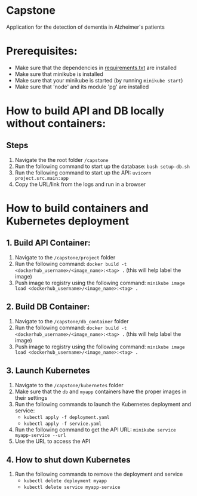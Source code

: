 # Capstone
Application for the detection of dementia in Alzheimer's patients

# Prerequisites:
- Make sure that the dependencies in [requirements.txt](./requirements.txt) are installed
- Make sure that minikube is installed
- Make sure that your minikube is started (by running `minikube start`)
- Make sure that 'node' and its module 'pg' are installed

# How to build API and DB locally without containers:

## Steps
1. Navigate the the root folder `/capstone`
2. Run the following command to start up the database: `bash setup-db.sh`
3. Run the following command to start up the API: `uvicorn project.src.main:app`
4. Copy the URL/link from the logs and run in a browser

# How to build containers and Kubernetes deployment

## 1. Build API Container:
1. Navigate to the `/capstone/project` folder
2. Run the following command: `docker build -t <dockerhub_username>/<image_name>:<tag> .` (this will help label the image)
3. Push image to registry using the following command: `minikube image load <dockerhub_username>/<image_name>:<tag> .`

## 2. Build DB Container:
1. Navigate to the `/capstone/db_container` folder
2. Run the following command: `docker build -t <dockerhub_username>/<image_name>:<tag> .` (this will help label the image)
3. Push image to registry using the following command: `minikube image load <dockerhub_username>/<image_name>:<tag> .`

## 3. Launch Kubernetes
1. Navigate to the `/capstone/kubernetes` folder
2. Make sure that the `db` and `myapp` containers have the proper images in their settings
3. Run the following commands to launch the Kubernetes deployment and service:
    - `kubectl apply -f deployment.yaml`
    - `kubectl apply -f service.yaml`
4. Run the following command to get the API URL: `minikube service myapp-service --url`
5. Use the URL to access the API

## 4. How to shut down Kubernetes
1. Run the following commands to remove the deployment and service
    - `kubectl delete deployment myapp`
    - `kubectl delete service myapp-service`
